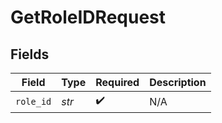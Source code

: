 # GetRoleIDRequest


## Fields

| Field              | Type               | Required           | Description        |
| ------------------ | ------------------ | ------------------ | ------------------ |
| `role_id`          | *str*              | :heavy_check_mark: | N/A                |